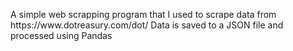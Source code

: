 </p>A simple web scrapping program that I used to scrape data from https://www.dotreasury.com/dot/  Data is saved to a JSON file and processed using Pandas</p>
